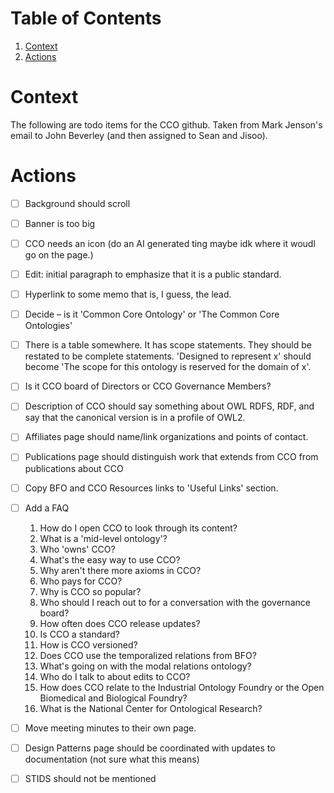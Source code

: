 
# Table of Contents

1.  [Context](#orgb3177b8)
2.  [Actions](#orge2c145e)


<a id="orgb3177b8"></a>

# Context

The following are todo items for the CCO github.  Taken from Mark Jenson's email to John Beverley (and then assigned to Sean and Jisoo).


<a id="orge2c145e"></a>

# Actions

-   [ ] Background should scroll
-   [ ] Banner is too big
-   [ ] CCO needs an icon (do an AI generated ting maybe idk where it woudl go on the page.)
-   [ ] Edit: initial paragraph to emphasize that it is a public standard.
-   [ ] Hyperlink to some memo that is, I guess, the lead.
-   [ ] Decide &#x2013; is it 'Common Core Ontology' or 'The Common Core Ontologies'
-   [ ] There is a table somewhere.  It has scope statements.  They should be restated to be complete statements.  'Designed to represent x' should become 'The scope for this ontology is reserved for the domain of x'.
-   [ ] Is it CCO board of Directors or CCO Governance Members?
-   [ ] Description of CCO should say something about OWL RDFS, RDF, and say that the canonical version is in a profile of OWL2.
-   [ ] Affiliates page should name/link organizations and points of contact.
-   [ ] Publications page should distinguish work that extends from CCO from publications about CCO
-   [ ] Copy BFO and CCO Resources links to 'Useful Links' section.
-   [ ] Add a FAQ
    1.  How do I open CCO to look through its content?
    2.  What is a 'mid-level ontology'?
    3.  Who 'owns' CCO?
    4.  What's the easy way to use CCO?
    5.  Why aren't there more axioms in CCO?
    6.  Who pays for CCO?
    7.  Why is CCO so popular?
    8.  Who should I reach out to for a conversation with the governance board?
    9.  How often does CCO release updates?
    10. Is CCO a standard?
    11. How is CCO versioned?
    12. Does CCO use the temporalized relations from BFO?
    13. What's going on with the modal relations ontology?
    14. Who do I talk to about edits to CCO?
    15. How does CCO relate to the Industrial Ontology Foundry or the Open Biomedical and Biological Foundry?
    16. What is the National Center for Ontological Research?
-   [ ] Move meeting minutes to their own page.
-   [ ] Design Patterns page should be coordinated with updates to documentation (not sure what this means)
-   [ ] STIDS should not be mentioned

